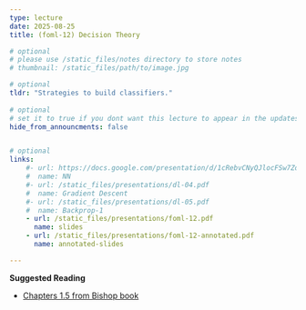 ```yaml
---
type: lecture
date: 2025-08-25
title: (foml-12) Decision Theory

# optional
# please use /static_files/notes directory to store notes
# thumbnail: /static_files/path/to/image.jpg

# optional
tldr: "Strategies to build classifiers."
  
# optional
# set it to true if you dont want this lecture to appear in the updates section
hide_from_announcments: false


# optional
links: 
    #- url: https://docs.google.com/presentation/d/1cRebvCNyQJlocFSw7ZdAgM7NPZMNd49_6jfU4V1Vgj4/edit?usp=sharing
    #  name: NN
    #- url: /static_files/presentations/dl-04.pdf
    #  name: Gradient Descent
    #- url: /static_files/presentations/dl-05.pdf
    #  name: Backprop-1
    - url: /static_files/presentations/foml-12.pdf
      name: slides
    - url: /static_files/presentations/foml-12-annotated.pdf
      name: annotated-slides

---
```


**Suggested Reading**
- [Chapters 1.5 from Bishop book](https://www.microsoft.com/en-us/research/wp-content/uploads/2006/01/Bishop-Pattern-Recognition-and-Machine-Learning-2006.pdf)
